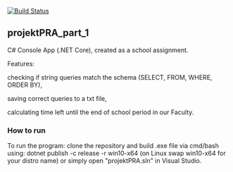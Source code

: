 [![Build Status](https://travis-ci.org/danskiiiii/projektPRA_part_1.svg?branch=master)](https://travis-ci.org/danskiiiii/projektPRA_part_1)

## projektPRA_part_1 ##
C# Console App (.NET Core), created as a school assignment. 

Features: 

checking if string queries match the schema (SELECT, FROM, WHERE, ORDER BY), 

saving correct queries to a txt file,

calculating time left until the end of school period in our Faculty.

### How to run ###
To run the program: clone the repository and build .exe file via cmd/bash using:
dotnet publish -c release -r win10-x64  (on Linux swap win10-x64 for your distro name)
or simply open "projektPRA.sln" in Visual Studio. 
